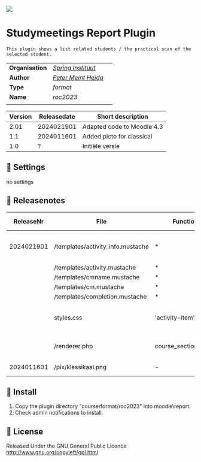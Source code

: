 [<img src="springinstituut.png" /> ](https://www.springinstituut.nl)

Studymeetings Report Plugin
====
```
This plugin shows a list related students / the practical scan of the selected student.
```

| |                                                                    | |
| ---------------- |--------------------------------------------------------------------| ----- |
| **Organisation** | [*Spring Instituut*](https://www.springinstituut.nl)               | |
| **Author** | [*Peter Meint Heida*](mailto:peter.meint.heida@springinstituut.nl) | |
| **Type** | *format*                                                           | |
| **Name** | *roc2023*                                                          | |
| |                                                                    | |

| Version | Releasedate | Short description          |
|---------|-------------|----------------------------|
| 2.01    | 2024021901  | Adapted code to Moodle 4.3 |
| 1.1     | 2024011601  | Added picto for classical  |
| 1.0     | ?           | Initiële versie            |

:wrench: Settings
---
no settings

:bookmark_tabs: Releasenotes
---
| ReleaseNr  | File                              | Function/Linenr             | Short description                     | 
|------------|-----------------------------------|-----------------------------|---------------------------------------|
| 2024021901 | /templates/activity_info.mustache | *                           | Adapted code to new lay-out           |
|            | /templates/activity.mustache      | *                           | "                         "           |
|            | /templates/cmname.mustache        | *                           | "                         "           |
|            | /templates/cm.mustache            | *                           | "                         "           |
|            | /templates/completion.mustache    | *                           | "                         "           |
|            | styles.css                        | 'activity-item'             | Added a bit of styling for this class | 
|            | /renderer.php                     | course_section_cm_roc2023   | Call to new lay-out files             |
| 2024011601 | /pix/klassikaal.png               | -                           | Added picto                           |

:floppy_disk: Install
---

1. Copy the plugin directory "course/format/roc2023" into moodle\report\.
2. Check admin notifications to install.

:scroll: License
---

Released Under the GNU General Public Licence http://www.gnu.org/copyleft/gpl.html
